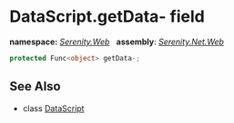 # DataScript.getData- field
**namespace:** *[Serenity.Web](../../README.md#serenity.web-namespace)*   **assembly**: *[Serenity.Net.Web](../../README.md)*

```csharp
protected Func<object> getData-;
```

## See Also

* class [DataScript](../DataScript.md)